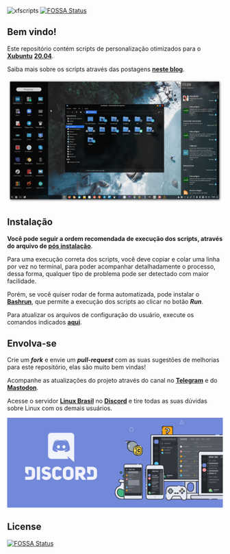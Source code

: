 ![xfscripts](src/images/xfscripts-banner.png)
[![FOSSA Status](https://app.fossa.com/api/projects/git%2Bgithub.com%2Frauldipeas%2Fxfscripts.svg?type=shield)](https://app.fossa.com/projects/git%2Bgithub.com%2Frauldipeas%2Fxfscripts?ref=badge_shield)

## Bem vindo!

Este repositório contém scripts de personalização otimizados para o [**Xubuntu**](https://xubuntu.org) [**20.04**](https://xubuntu.org/release/20-04/).

Saiba mais sobre os scripts através das postagens [**neste blog**](https://rauldipeas.github.io/blog/xfscripts).

![xfscripts](src/images/xfscripts.png)

## Instalação

**Você pode seguir a ordem recomendada de execução dos scripts, através do arquivo de [pós instalação](src/postinst.md)**.

Para uma execução correta dos scripts, você deve copiar e colar uma linha por vez no terminal, para poder acompanhar detalhadamente o processo, dessa forma, qualquer tipo de problema pode ser detectado com maior facilidade.

Porém, se você quiser rodar de forma automatizada, pode instalar o [**Bashrun**](src/bashrun.md), que permite a execução dos scripts ao clicar no botão _**Run**_.

Para atualizar os arquivos de configuração do usuário, execute os comandos indicados [**aqui**](src/scripts/update-settings.md).

## Envolva-se

Crie um _**fork**_ e envie um _**pull-request**_ com as suas sugestões de melhorias para este repositório, elas são muito bem vindas!

Acompanhe as atualizações do projeto através do canal no [**Telegram**](https://t.me/s/xfscripts) e do [**Mastodon**](https://mastodon.social/@raul_dipeas).

Acesse o servidor [**Linux Brasil**](https://discord.gg/bEVNHfg) no [**Discord**](https://discord.gg/bEVNHfg) e tire todas as suas dúvidas sobre Linux com os demais usuários.

[![discord](src/images/discord-banner.png)](https://discord.gg/bEVNHfg)

## License
[![FOSSA Status](https://app.fossa.com/api/projects/git%2Bgithub.com%2Frauldipeas%2Fxfscripts.svg?type=large)](https://app.fossa.com/projects/git%2Bgithub.com%2Frauldipeas%2Fxfscripts?ref=badge_large)